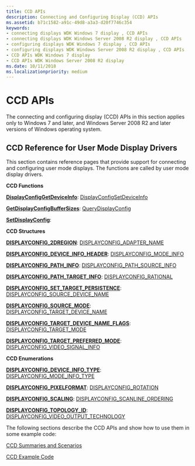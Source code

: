 ```yaml
---
title: CCD APIs
description: Connecting and Configuring Display (CCD) APIs
ms.assetid: b71c1582-a91c-49d8-a3a3-d20f7746c354
keywords:
- connecting displays WDK Windows 7 display , CCD APIs
- connecting displays WDK Windows Server 2008 R2 display , CCD APIs
- configuring displays WDK Windows 7 display , CCD APIs
- configuring displays WDK Windows Server 2008 R2 display , CCD APIs
- CCD APIs WDK Windows 7 display
- CCD APIs WDK Windows Server 2008 R2 display
ms.date: 10/11/2018
ms.localizationpriority: medium
---
```


# CCD APIs


The connecting and configuring display (CCD) APIs in this section applies only to Windows 7 and later, and Windows Server 2008 R2 and later versions of Windows operating system.

## CCD Reference for User Mode Display Drivers

This section contains reference pages that provide support for connecting and configuring user mode displays. The functions are called by user mode display drivers.


**CCD Functions**

**[DisplayConfigGetDeviceInfo](https://docs.microsoft.com/windows/desktop/api/winuser/nf-winuser-displayconfiggetdeviceinfo)**: [DisplayConfigSetDeviceInfo](https://docs.microsoft.com/windows/desktop/api/winuser/nf-winuser-displayconfigsetdeviceinfo)

**[GetDisplayConfigBufferSizes](https://docs.microsoft.com/windows/desktop/api/winuser/nf-winuser-getdisplayconfigbuffersizes)**: [QueryDisplayConfig](https://docs.microsoft.com/windows/desktop/api/winuser/nf-winuser-querydisplayconfig)

**[SetDisplayConfig](https://docs.microsoft.com/windows/desktop/api/winuser/nf-winuser-setdisplayconfig)**: 


 
**CCD Structures**

**[DISPLAYCONFIG_2DREGION](https://docs.microsoft.com/windows/desktop/api/wingdi/ns-wingdi-displayconfig_2dregion)**: [DISPLAYCONFIG_ADAPTER_NAME](https://docs.microsoft.com/windows/desktop/api/wingdi/ns-wingdi-displayconfig_adapter_name)

**[DISPLAYCONFIG_DEVICE_INFO_HEADER](https://docs.microsoft.com/windows/desktop/api/wingdi/ns-wingdi-displayconfig_device_info_header)**: [DISPLAYCONFIG_MODE_INFO](https://docs.microsoft.com/windows/desktop/api/wingdi/ns-wingdi-displayconfig_mode_info)

**[DISPLAYCONFIG_PATH_INFO](https://docs.microsoft.com/windows/desktop/api/wingdi/ns-wingdi-displayconfig_path_info)**: [DISPLAYCONFIG_PATH_SOURCE_INFO](https://docs.microsoft.com/windows/desktop/api/wingdi/ns-wingdi-displayconfig_path_source_info)

**[DISPLAYCONFIG_PATH_TARGET_INFO](https://docs.microsoft.com/windows/desktop/api/wingdi/ns-wingdi-displayconfig_path_target_info)**: [DISPLAYCONFIG_RATIONAL](https://docs.microsoft.com/windows/desktop/api/wingdi/ns-wingdi-displayconfig_rational)

**[DISPLAYCONFIG_SET_TARGET_PERSISTENCE](https://docs.microsoft.com/windows/desktop/api/wingdi/ns-wingdi-displayconfig_set_target_persistence)**: [DISPLAYCONFIG_SOURCE_DEVICE_NAME](https://docs.microsoft.com/windows/desktop/api/wingdi/ns-wingdi-displayconfig_source_device_name)

**[DISPLAYCONFIG_SOURCE_MODE](https://docs.microsoft.com/windows/desktop/api/wingdi/ns-wingdi-displayconfig_source_mode)**: [DISPLAYCONFIG_TARGET_DEVICE_NAME](https://docs.microsoft.com/windows/desktop/api/wingdi/ns-wingdi-displayconfig_target_device_name)

**[DISPLAYCONFIG_TARGET_DEVICE_NAME_FLAGS](https://docs.microsoft.com/windows/desktop/api/wingdi/ns-wingdi-displayconfig_target_device_name_flags)**: [DISPLAYCONFIG_TARGET_MODE](https://docs.microsoft.com/windows/desktop/api/wingdi/ns-wingdi-displayconfig_target_mode)

**[DISPLAYCONFIG_TARGET_PREFERRED_MODE](https://docs.microsoft.com/windows/desktop/api/wingdi/ns-wingdi-displayconfig_target_preferred_mode)**: [DISPLAYCONFIG_VIDEO_SIGNAL_INFO](https://docs.microsoft.com/windows/desktop/api/wingdi/ns-wingdi-displayconfig_video_signal_info)


 
**CCD Enumerations**

**[DISPLAYCONFIG_DEVICE_INFO_TYPE](https://docs.microsoft.com/windows/desktop/api/wingdi/ne-wingdi-displayconfig_device_info_type)**: [DISPLAYCONFIG_MODE_INFO_TYPE](https://docs.microsoft.com/windows/desktop/api/wingdi/ne-wingdi-displayconfig_mode_info_type)

**[DISPLAYCONFIG_PIXELFORMAT](https://docs.microsoft.com/windows/desktop/api/wingdi/ne-wingdi-displayconfig_pixelformat)**: [DISPLAYCONFIG_ROTATION](https://docs.microsoft.com/windows/desktop/api/wingdi/ne-wingdi-displayconfig_rotation)

**[DISPLAYCONFIG_SCALING](https://docs.microsoft.com/windows/desktop/api/wingdi/ne-wingdi-displayconfig_scaling)**: [DISPLAYCONFIG_SCANLINE_ORDERING](https://docs.microsoft.com/windows/desktop/api/wingdi/ne-wingdi-displayconfig_scanline_ordering)

**[DISPLAYCONFIG_TOPOLOGY_ID](https://docs.microsoft.com/windows/desktop/api/wingdi/ne-wingdi-displayconfig_topology_id)**: [DISPLAYCONFIG_VIDEO_OUTPUT_TECHNOLOGY](https://docs.microsoft.com/windows/desktop/api/wingdi/ne-wingdi-displayconfig_video_output_technology)



The following sections describe the CCD APIs and show how to use them in some example code:

[CCD Summaries and Scenarios](ccd-summaries-and-scenarios.md)

[CCD Example Code](ccd-example-code.md)

 

 






